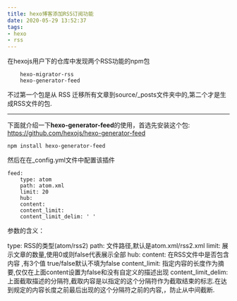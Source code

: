 ```yaml
---
title: hexo博客添加RSS订阅功能
date: 2020-05-29 13:52:37 
tags: 
- hexo
- rss
---
```



在hexojs用户下的仓库中发现两个RSS功能的npm包

        hexo-migrator-rss
        hexo-generator-feed

不过第一个包是从 RSS 迁移所有文章到source/_posts文件夹中的,第二个才是生成RSS文件的包.

---

下面就介绍一下**hexo-generator-feed**的使用，首选先安装这个包:
<https://github.com/hexojs/hexo-generator-feed>

```
npm install hexo-generator-feed
```

然后在在_config.yml文件中配置该插件

```
feed:
    type: atom
    path: atom.xml
    limit: 20
    hub:
    content:
    content_limit:
    content_limit_delim: ' '
```

参数的含义：

type: RSS的类型(atom/rss2)
path: 文件路径,默认是atom.xml/rss2.xml
limit: 展示文章的数量,使用0或则false代表展示全部
hub:
content: 在RSS文件中是否包含内容 ,有3个值 true/false默认不填为false
content_limit: 指定内容的长度作为摘要,仅仅在上面content设置为false和没有自定义的描述出现
content_limit_delim: 上面截取描述的分隔符,截取内容是以指定的这个分隔符作为截取结束的标志.在达到规定的内容长度之前最后出现的这个分隔符之前的内容,，防止从中间截断.
